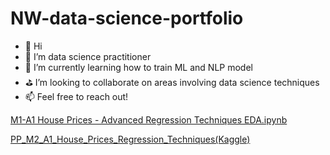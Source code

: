 # NW-data-science-portfolio

- 👋 Hi
- 👀 I’m data science practitioner
- 📖 I’m currently learning how to train ML and NLP model
- ⛳️ I’m looking to collaborate on areas involving data science techniques
- 📫 Feel free to reach out!

[M1-A1 House Prices - Advanced Regression Techniques EDA.ipynb](https://colab.research.google.com/drive/15gZoX6gek1ErjuYgm6vF8TZGjLAU_DaK?usp=sharing)

[PP_M2_A1_House_Prices_Regression_Techniques(Kaggle)](https://colab.research.google.com/drive/1EteyFVJCDWSVW_qhP4iS02trHxQ6jAcb?usp=sharing)
